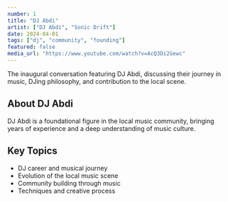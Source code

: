 ```yaml
---
number: 1
title: "DJ Abdi"
artist: ["DJ Abdi", "Sonic Drift"]
date: 2024-04-01
tags: ["dj", "community", "founding"]
featured: false
media_url: "https://www.youtube.com/watch?v=AcQ3Di2Gewc"
---
```


The inaugural conversation featuring DJ Abdi, discussing their journey in music, DJing philosophy, and contribution to the local scene.

## About DJ Abdi

DJ Abdi is a foundational figure in the local music community, bringing years of experience and a deep understanding of music culture.

## Key Topics

- DJ career and musical journey
- Evolution of the local music scene
- Community building through music
- Techniques and creative process